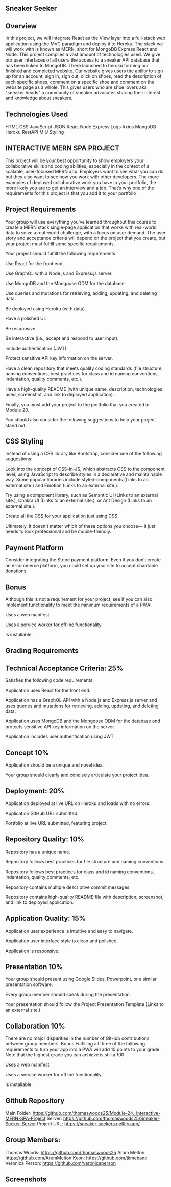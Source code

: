 ## Sneaker Seeker

## Overview 
In this project, we will integrate React as the View layer into a full-stack web application using the MVC paradigm and deploy it to Heroku. The stack we will work with is known as MERN, short for MongoDB Express React and Node. This project complies a vast amount of technologies used. We give our user interfaces of all users the access to a sneaker API database that has been linked to MongoDB. There launched to heroku forming our finished and completed website. Our website gives users the ability to sign up for an account, sign in, sign out, click on shoes, read the description of each specific shoes, comment on a specific shoe and comment on the website page as a whole. This gives users who are shoe lovers aka "sneaker heads" a community of sneaker advocates sharing their interest and knowledge about sneakers.

## Technologies Used

HTML
CSS
JavaScript
JSON
React
Node
Express
Logs
Axios
MongoDB
Heroku
RestAPI
MIU Styling 

## INTERACTIVE MERN SPA PROJECT

This project will be your best opportunity to show employers your collaborative skills and coding abilities, especially in the context of a scalable, user-focused MERN app. Employers want to see what you can do, but they also want to see how you work with other developers. The more examples of deployed collaborative work you have in your portfolio, the more likely you are to get an interview and a job. That’s why one of the requirements for this project is that you add it to your portfolio

## Project Requirements
Your group will use everything you’ve learned throughout this course to create a MERN stack single-page application that works with real-world data to solve a real-world challenge, with a focus on user demand. The user story and acceptance criteria will depend on the project that you create, but your project must fulfill some specific requirements.

Your project should fulfill the following requirements:

Use React for the front end.

Use GraphQL with a Node.js and Express.js server.

Use MongoDB and the Mongoose ODM for the database.

Use queries and mutations for retrieving, adding, updating, and deleting data.

Be deployed using Heroku (with data).

Have a polished UI.

Be responsive.

Be interactive (i.e., accept and respond to user input).

Include authentication (JWT).

Protect sensitive API key information on the server.

Have a clean repository that meets quality coding standards (file structure, naming conventions, best practices for class and id naming conventions, indentation, quality comments, etc.).

Have a high-quality README (with unique name, description, technologies used, screenshot, and link to deployed application).

Finally, you must add your project to the portfolio that you created in Module 20.

You should also consider the following suggestions to help your project stand out:

## CSS Styling
Instead of using a CSS library like Bootstrap, consider one of the following suggestions:

Look into the concept of CSS-in-JS, which abstracts CSS to the component level, using JavaScript to describe styles in a declarative and maintainable way. Some popular libraries include styled-components (Links to an external site.) and Emotion (Links to an external site.).

Try using a component library, such as Semantic UI (Links to an external site.), Chakra UI (Links to an external site.), or Ant Design (Links to an external site.).

Create all the CSS for your application just using CSS.

Ultimately, it doesn't matter which of these options you choose— it just needs to look professional and be mobile-friendly.

## Payment Platform
Consider integrating the Stripe payment platform. Even if you don’t create an e-commerce platform, you could set up your site to accept charitable donations.

## Bonus
Although this is not a requirement for your project, see if you can also implement functionality to meet the minimum requirements of a PWA:

Uses a web manifest

Uses a service worker for offline functionality

Is installable


## Grading Requirements

## Technical Acceptance Criteria: 25%
Satisfies the following code requirements:

Application uses React for the front end.

Application has a GraphQL API with a Node.js and Express.js server and uses queries and mutations for retrieving, adding, updating, and deleting data.

Application uses MongoDB and the Mongoose ODM for the database and protects sensitive API key information on the server.

Application includes user authentication using JWT.

## Concept 10%
Application should be a unique and novel idea.

Your group should clearly and concisely articulate your project idea.

## Deployment: 20%
Application deployed at live URL on Heroku and loads with no errors.

Application GitHub URL submitted.

Portfolio at live URL submitted, featuring project.

## Repository Quality: 10%
Repository has a unique name.

Repository follows best practices for file structure and naming conventions.

Repository follows best practices for class and id naming conventions, indentation, quality comments, etc.

Repository contains multiple descriptive commit messages.

Repository contains high-quality README file with description, screenshot, and link to deployed application.

## Application Quality: 15%
Application user experience is intuitive and easy to navigate.

Application user interface style is clean and polished.

Application is responsive.

## Presentation 10%
Your group should present using Google Slides, Powerpoint, or a similar presentation software.

Every group member should speak during the presentation.

Your presentation should follow the Project Presentation Template (Links to an external site.).

## Collaboration 10%
There are no major disparities in the number of GitHub contributions between group members.
Bonus
Fulfilling all three of the following requirements to turn your app into a PWA will add 10 points to your grade. Note that the highest grade you can achieve is still a 100:

Uses a web manifest

Uses a service worker for offline functionality

Is installable

## Github Repository

Main Folder: https://github.com/thomaswoods25/Module-24.-Interactive-MERN-SPA-Project
Server: https://github.com/thomaswoods25/Sneaker-Seeker-Server
Project URL: https://sneaker-seekers.netlify.app/


## Group Members:

Thomas Woods: https://github.com/thomaswoods25
Arum Melton: https://github.com/ArumMelton
Keon: https://github.com/jkmebane
Veronica Person: https://github.com/veronicaperson

## Screenshots


